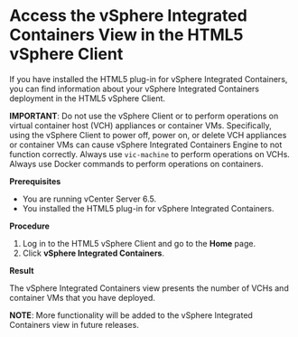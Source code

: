 # Access the vSphere Integrated Containers View in the HTML5 vSphere Client #

If you have installed the HTML5 plug-in for vSphere Integrated Containers, you can find information about your vSphere Integrated Containers deployment in the HTML5 vSphere Client.

**IMPORTANT**: Do not use the vSphere Client or to perform operations on virtual container host (VCH) appliances or container VMs. Specifically, using the vSphere Client to power off, power on, or delete VCH appliances or container VMs can cause vSphere Integrated Containers Engine to not function correctly. Always use `vic-machine` to perform operations on VCHs. Always use Docker commands to perform operations on containers.

**Prerequisites**

- You are running vCenter Server 6.5.
- You installed the HTML5 plug-in for vSphere Integrated Containers.

**Procedure**

1. Log in to the HTML5 vSphere Client and go to the **Home** page.
2. Click **vSphere Integrated Containers**.

**Result**

The vSphere Integrated Containers view presents the number of VCHs and container VMs that you have deployed.

**NOTE**: More functionality will be added to the vSphere Integrated Containers view in future releases.
